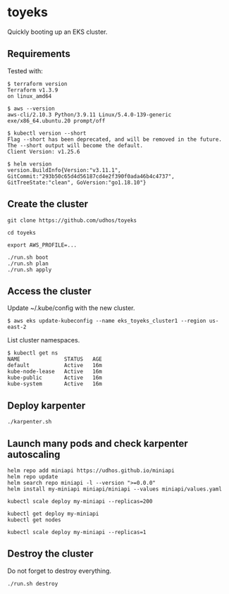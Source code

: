 # toyeks

Quickly booting up an EKS cluster.

## Requirements

Tested with:

```
$ terraform version
Terraform v1.3.9
on linux_amd64

$ aws --version
aws-cli/2.10.3 Python/3.9.11 Linux/5.4.0-139-generic exe/x86_64.ubuntu.20 prompt/off

$ kubectl version --short
Flag --short has been deprecated, and will be removed in the future. The --short output will become the default.
Client Version: v1.25.6

$ helm version
version.BuildInfo{Version:"v3.11.1", GitCommit:"293b50c65d4d56187cd4e2f390f0ada46b4c4737", GitTreeState:"clean", GoVersion:"go1.18.10"}
```

## Create the cluster

```
git clone https://github.com/udhos/toyeks

cd toyeks

export AWS_PROFILE=...

./run.sh boot
./run.sh plan
./run.sh apply
```

## Access the cluster

Update ~/.kube/config with the new cluster.

```
$ aws eks update-kubeconfig --name eks_toyeks_cluster1 --region us-east-2
```

List cluster namespaces.

```
$ kubectl get ns
NAME              STATUS   AGE
default           Active   16m
kube-node-lease   Active   16m
kube-public       Active   16m
kube-system       Active   16m
```

## Deploy karpenter

```
./karpenter.sh
```

## Launch many pods and check karpenter autoscaling

```
helm repo add miniapi https://udhos.github.io/miniapi
helm repo update
helm search repo miniapi -l --version ">=0.0.0"
helm install my-miniapi miniapi/miniapi --values miniapi/values.yaml

kubectl scale deploy my-miniapi --replicas=200

kubectl get deploy my-miniapi
kubectl get nodes

kubectl scale deploy my-miniapi --replicas=1
```

## Destroy the cluster

Do not forget to destroy everything.

```
./run.sh destroy
```
